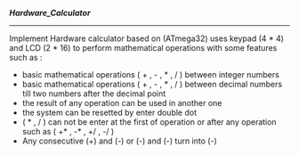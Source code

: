 *******************************************************Hardware_Calculator*******************************************************
*********************************************************************************************************************************

Implement Hardware calculator based on (ATmega32) uses keypad (4 * 4) and LCD (2 * 16) to perform  mathematical operations with some features such as : 

-	basic mathematical operations ( + , - , * , / ) between integer numbers
-	basic mathematical operations ( + , - , * , / ) between decimal numbers till two numbers after the decimal point
-	the result of any operation can be used in another one 
-	the system can be resetted by enter double dot 
-	( * , / ) can not be enter at the first of operation or after any operation such as ( +* , -* , +/ , -/ ) 
-	Any consecutive (+) and (-) or (-) and (-) turn into (-)
